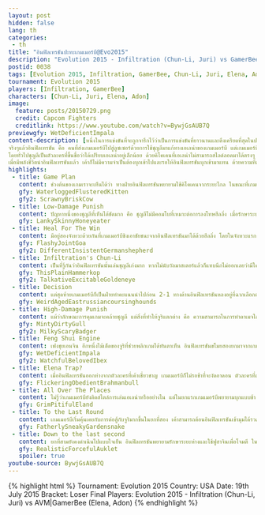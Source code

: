 ```yaml
---
layout: post
hidden: false
lang: th
categories:
 - th
title: "อินฟิลเทรชันปะทะเกมเมอร์บี@Evo2015"
description: "Evolution 2015 - Infiltration (Chun-Li, Juri) vs GamerBee (Elena, Adon)"
postid: 0038
tags: [Evolution 2015, Infiltration, GamerBee, Chun-Li, Juri, Elena, Adon]
tournament: Evolution 2015
players: [Infiltration, GamerBee]
characters: [Chun-Li, Juri, Elena, Adon]
image:
  feature: posts/20150729.png
  credit: Capcom Fighters
  creditlink: https://www.youtube.com/watch?v=BywjGsAUB7Q
previewgfy: WetDeficientImpala
content-description: [หนึ่งในการแข่งขันที่จะถูกจารึกไว้ว่าเป็นการแข่งขันที่ยาวนานและตึงเครียดที่สุดในประวัติการณ์ ระหว่างอินฟิลเทรชันและเกมเมอร์บีในรอบลูซเซอร์ไฟนอล ที่ผู้ชนะจะได้เข้าสู่รอบชิงชนะเลิศไปต่อสู้กับโมโมจิ 
จริงๆแล้วอินฟิลเทรชัน คือ คนที่ส่งเกมเมอร์บีไปสู่ลูซเซอร์ด้วยการใช้ชุญลีมาแก้ทางเอเลน่าของเกมเมอร์บี แต่เกมเมอร์บีกลับยังมั่นใจและเลือกใช้เอเลน่าอีกครั้งในรอบนี้ อินฟิลเทรชันก็ไม่มีเหตุผลอะไรต้องเปลี่ยนตัวจึงเลือกชุญลีเช่นเดิมเพราะพิสูจน์มาแล้วว่าเอาชนะเกมเมอร์บีได้ 
โดยทั่วไปชุญลีเป็นตัวละครที่ขึ้นชื่อว่าได้เปรียบเอเลน่าอยู่เล็กน้อย ด้วยคิโคเคนที่เอเลน่าไม่สามารถสไลด์ลอดมาได้ตรงๆ กดดันให้ฝั่งเอเลน่าต้องเป็นฝ่ายบุกมากกว่าที่ควรจะเป็น แต่ในการแข่งขันนัดนี้เกมเมอร์บีเล่นแบบใจเย็นและพึ่งพาฮีลลิ่งเพื่อฟื้นพลังตนเองบ่อยครั้งขึ้น 
เมื่อมีพลังชีวิตนำอินฟิลเทรชันแล้ว เค้าก็ไม่มีความจำเป็นต้องบุกเข้าไปและรอให้อินฟิลเทรชันบุกเข้ามาแทน ด้วยความที่ต่างฝ่ายต่างก็ไม่อยากเป็นฝ่ายบุกก่อนสักเท่าไร ทำให้ทั้งคุ่สู้กันจนเกือบเวลาหมดแทบทุกยก และคนดูก็นั่งลุ้นกันตลอดว่าใครจะเป็นคนชิงชัยชนะของยกนั้นๆมาได้]
highlights:
 - title: Game Plan
   content: ช่วงต้นของเกมเราจะเห็นได้ว่า ทางฝ่ายอินฟิลเทรชันพยายามใช้คิโคเคนจากระยะไกล ในขณะที่เกมเมอร์บีใช้โฟกัสแอทแทคเพื่อสะสมเกจอัลตร้า และเมื่อได้จังหวะเกมเมอร์บีก็ไม่รอช้าที่จะใช้ฮีลลิ่งทันที
   gfy: WaterloggedFlusteredKitten
   gfy2: ScrawnyBriskCow
 - title: Low-Damage Punish
   content: ปัญหาหนึ่งของชุญลีที่เห็นได้ชัดมาก คือ ชุญลีไม่มีคอมโบที่เหมาะต่อการลงโทษฮีลลิ่ง เมื่อรักษาระยะห่างได้เพียงพอ เกมเมอร์บีสามารถฮีลได้ตามใจโดยที่ไม่ต้องแคนเซิลเลย
   gfy: LankySkinnyHoneyeater
 - title: Heal For The Win
   content: มีอยู่สองจังหวะด้วยกันที่เกมเมอร์บีชิงเอาชัยชนะจากอินฟิลเทรชันมาได้ด้วยฮีลลิ่ง โดยในจังหวะแรก เกมเมอร์บีที่เป็นฝ่ายเสียเปรียบสามารถฟื้นพลังชีวิตกลับมาด้วยฮีลลิ่ง ด้วยเวลาที่เหลือน้อยทำให้อินฟิลเทรชันต้องเป็นฝ่ายบุกและพลาดท่าไปในที่สุด ส่วนในจังหวะที่สอง เกมเมอร์บีใช้ฮีลลิ่งก่อนเวลาหมดพอดี ซึ่งพลังชีวิตที่ฟื้นกลับมาก็ช่วยให้ได้ชัยชนะในยกนั้นไปด้วย
   gfy: FlashyJointGoa
   gfy2: DifferentInsistentGermanshepherd
 - title: Infiltration's Chun-Li
   content: เป็นที่รู้กันว่าอินฟิลเทรชันนั้นเล่นชุญลีเก่งมาก หากไม่นับวัลมาสเตอร์แล้วก็แทบนึกไม่ออกเลยว่ามีใครเล่นชุญลีเก่งพอๆกับอินฟิลเทรชันอีก เมื่ออินฟิลเทรชันชิงจังหวะบุกได้ เค้าก็ขโมยชัยชนะมาจากเกมเมอร์บีได้ง่ายๆเช่นกัน
   gfy: ThisPlainHammerkop
   gfy2: TalkativeExcitableGoldeneye
 - title: Decision
   content: แต่สุดท้ายเกมเมอร์บีก็เป็นฝ่ายทำคะแนนนำไปก่อน 2-1 ทางด้านอินฟิลเทรชันหลงอยู่ที่ฉากเลือกตัวละครนานมาก ลังเลว่าจะเลือกเล่นโรเลนโตดีหรือไม่ จนกรรมการต้องโชว์นาฬิกาเพื่อบังคับให้อินฟิลเทรชันเลือกตัวละคร ในที่สุดเค้าก็เลือกจูริ
   gfy: WeirdAgedEastrussiancoursinghounds
 - title: High-Damage Punish
   content: แม้ว่าลักษณะการคุมเกมจะคล้ายชุญลี แต่สิ่งที่ทำให้จูริแตกต่าง คือ ความสามารถในการทำดาเมจใส่เอเลน่าขณะฮีลลิ่ง ด้วยการกระโดดที่ค่อนข้างรวดเร็ว รวมถึงไดฟ์คิกที่ไกลสุดจอ เกมเมอร์บีไม่สามารถฮีลได้เต็มที่อีกแล้ว
   gfy: MintyDirtyGull
   gfy2: MilkyScaryBadger
 - title: Feng Shui Engine
   content: เฟงชุยเอนจิน อีกหนึ่งไม้เด็ดของจูริที่ช่วยพลิกเกมได้ทันตาเห็น อินฟิลเทรชันขโมยสองยกมาจากเกมเมอร์บีได้ด้วยอัลตร้าของจูรินี่เอง ตีเสมอมาได้เป็น 2-2
   gfy: WetDeficientImpala
   gfy2: WatchfulBelovedIbex
 - title: Elena Trap?
   content: เมื่ออินฟิลเทรชันออกห่างจากตัวละครที่เค้าเชี่ยวชาญ เกมเมอร์บีก็ไม่รอช้าที่จะงัดอาดอน ตัวละครที่สร้างชื่อให้เค้าออกมาใช้ในทันที หากต้องเจอกับอาคุม่า เค้าอาจจะสู้ไม่ได้ แต่อินฟิลเทรชันใช้จูริอยู่ ดังนั้นเค้าถือไพ่เหนือกว่าแน่นอน
   gfy: FlickeringObedientBrahmanbull
 - title: All Over The Places
   content: ไม่รู้ว่าเกมเมอร์บียังติดสไตล์การเล่นเอเลน่าหรืออย่างไน แต่ในยกแรกเกมเมอร์บีพยายามบุกแบบช้า เดินหน้าและป้องกันไปเรื่อยๆ แต่ท้ายที่สุดก็ไม่สามารถจับจูริได้และเสียยกแรกไปให้กับอินฟิลเทรชัน
   gfy: GrimPitifulEland
 - title: To the Last Round
   content: เกมเมอร์บีเริ่มคุ้นเคยกับการต่อสู้กับจูริมากขึ้นในยกที่สอง เค้าสามารถต้อนอินฟิลเทรชันเข้ามุมได้รวดเร็วขึ้น ทำให้สามารถลดพลังชีวิตของจูริได้อย่างรวดเร็ว ชิงเอายกที่สองมาได้ ก้าวสู้ยกสุดท้ายของการต่อสู้อันแสนยาวนาน
   gfy: FatherlySneakyGardensnake
 - title: Down to the last second
   content: ยกที่สามยังคงดำเนินไปแบบใจเย็น อินฟิลเทรชันพยายามรักษาระยะห่างและใช้ฟูฮาจินเพื่อโจมตี ในขณะที่เกมเมอร์บีพยายามเดินเข้าใกล้และโจมตีด้วยเตะหนัก แต่จังหวะของเกมเดือดขึ้นทันทีเมื่ออินฟิลเทรชันใช้เฟงชุยเอนจินแต่ไม่สามารถสร้างความเสียหายได้เท่าไร เวลาที่ใกล้หมดลงทำให้อินฟิลเทรชันต้องบุกอย่างหนัก ซึ่งก็ดูเหมือนจะไปได้ด้วยดี หากแต่เกมเมอร์บีเลือกใช้อัลตร้าในจังหวะที่เวลาเหลือไม่ถึงสามวินาที ทำให้อินฟิลเทรชันมีเวลาไม่เพียงพอต่อการโจมตี พ่ายแพ้ให้กับเกมเมอร์บีไปเพียงเล็กน้อยจบลงที่อันดับสาม ส่วนเกมเมอร์บีต้องเข้าไปชิงแชมป์กับโมโมจิ
   gfy: RealisticForcefulAuklet
   spoiler: true
youtube-source: BywjGsAUB7Q
---
```


{% highlight html %}
Tournament: Evolution 2015
Country: USA
Date: 19th July 2015
Bracket: Loser Final
Players: Evolution 2015 - Infiltration (Chun-Li, Juri) vs AVM|GamerBee (Elena, Adon)
{% endhighlight %}
